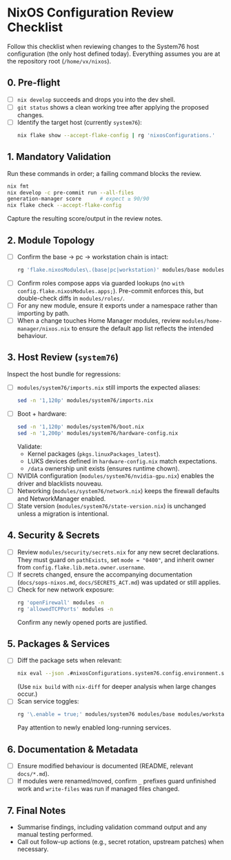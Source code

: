 # NixOS Configuration Review Checklist

Follow this checklist when reviewing changes to the System76 host configuration (the only host defined today). Everything assumes you are at the repository root (`/home/vx/nixos`).

## 0. Pre-flight

- [ ] `nix develop` succeeds and drops you into the dev shell.
- [ ] `git status` shows a clean working tree after applying the proposed changes.
- [ ] Identify the target host (currently `system76`):
  ```bash
  nix flake show --accept-flake-config | rg 'nixosConfigurations.'
  ```

## 1. Mandatory Validation

Run these commands in order; a failing command blocks the review.

```bash
nix fmt
nix develop -c pre-commit run --all-files
generation-manager score      # expect ≥ 90/90
nix flake check --accept-flake-config
```

Capture the resulting score/output in the review notes.

## 2. Module Topology

- [ ] Confirm the base → pc → workstation chain is intact:
  ```bash
  rg 'flake.nixosModules\.(base|pc|workstation)' modules/base modules/pc modules/workstation
  ```
- [ ] Confirm roles compose apps via guarded lookups (no `with config.flake.nixosModules.apps;`). Pre-commit enforces this, but double-check diffs in `modules/roles/`.
- [ ] For any new module, ensure it exports under a namespace rather than importing by path.
- [ ] When a change touches Home Manager modules, review `modules/home-manager/nixos.nix` to ensure the default app list reflects the intended behaviour.

## 3. Host Review (`system76`)

Inspect the host bundle for regressions:

- [ ] `modules/system76/imports.nix` still imports the expected aliases:
  ```bash
  sed -n '1,120p' modules/system76/imports.nix
  ```
- [ ] Boot + hardware:
  ```bash
  sed -n '1,120p' modules/system76/boot.nix
  sed -n '1,200p' modules/system76/hardware-config.nix
  ```
  Validate:
  - Kernel packages (`pkgs.linuxPackages_latest`).
  - LUKS devices defined in `hardware-config.nix` match expectations.
  - `/data` ownership unit exists (ensures runtime chown).
- [ ] NVIDIA configuration (`modules/system76/nvidia-gpu.nix`) enables the driver and blacklists nouveau.
- [ ] Networking (`modules/system76/network.nix`) keeps the firewall defaults and NetworkManager enabled.
- [ ] State version (`modules/system76/state-version.nix`) is unchanged unless a migration is intentional.

## 4. Security & Secrets

- [ ] Review `modules/security/secrets.nix` for any new secret declarations. They must guard on `pathExists`, set `mode = "0400"`, and inherit owner from `config.flake.lib.meta.owner.username`.
- [ ] If secrets changed, ensure the accompanying documentation (`docs/sops-nixos.md`, `docs/SECRETS_ACT.md`) was updated or still applies.
- [ ] Check for new network exposure:
  ```bash
  rg 'openFirewall' modules -n
  rg 'allowedTCPPorts' modules -n
  ```
  Confirm any newly opened ports are justified.

## 5. Packages & Services

- [ ] Diff the package sets when relevant:
  ```bash
  nix eval --json .#nixosConfigurations.system76.config.environment.systemPackages | jq 'length'
  ```
  (Use `nix build` with `nix-diff` for deeper analysis when large changes occur.)
- [ ] Scan service toggles:
  ```bash
  rg '\.enable = true;' modules/system76 modules/base modules/workstation
  ```
  Pay attention to newly enabled long-running services.

## 6. Documentation & Metadata

- [ ] Ensure modified behaviour is documented (README, relevant `docs/*.md`).
- [ ] If modules were renamed/moved, confirm `_` prefixes guard unfinished work and `write-files` was run if managed files changed.

## 7. Final Notes

- Summarise findings, including validation command output and any manual testing performed.
- Call out follow-up actions (e.g., secret rotation, upstream patches) when necessary.
